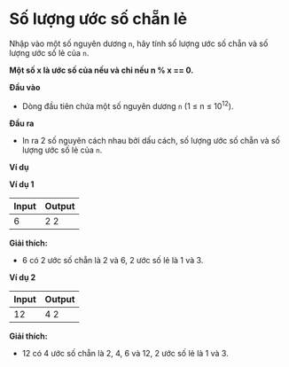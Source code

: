# Số lượng ước số chẵn lẻ

Nhập vào một số nguyên dương `n`, hãy tính số lượng ước số chẵn và số lượng ước số lẻ của `n`.

**Một số x là ước số của nếu và chỉ nếu n % x == 0.**

**Đầu vào**

- Dòng đầu tiên chứa một số nguyên dương `n` (1 ≤ n ≤ 10<sup>12</sup>).

**Đầu ra**

- In ra 2 số nguyên cách nhau bởi dấu cách, số lượng ước số chẵn và số lượng ước số lẻ của `n`.

**Ví dụ**

**Ví dụ 1**

| Input | Output |
|:-------|:--------|
| 6     | 2 2    |

**Giải thích:**

- 6 có 2 ước số chẵn là 2 và 6, 2 ước số lẻ là 1 và 3.

**Ví dụ 2**

| Input | Output |
|:-------|:--------|
| 12    | 4 2    |

**Giải thích:**

- 12 có 4 ước số chẵn là 2, 4, 6 và 12, 2 ước số lẻ là 1 và 3.